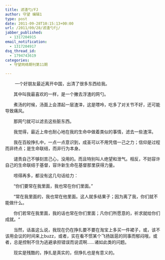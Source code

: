 ```yaml
---
title: 滤渣勺/FJ
author: 守望 编辑1
type: post
date: 2011-09-28T10:15:13+00:00
url: /2011/09/28/滤渣勺fj/
jabber_published:
  - 1317204915
email_notification:
  - 1317204917
dsq_thread_id:
  - 1794743619
categories:
  - 守望网络期刊第11期

---
```

        一个好朋友最近离开中国，出清了很多东西给我。

       其中叫我最喜欢的一样，是一个撇去浮渣的网勺。<!--more-->

       煮汤的时候，汤面上会漂起一层渣涬，这是嘌呤，吃多了对关节不好，还可能导致痛风。

       那网勺就可以滤去这些脏东西。

       我觉得，最近上帝也耐心地在我的生命中做着类似的事情，滤去一些渣滓。

       我在百般挣扎中，一点一点意识到，成圣可以不用凭借一己之力；信仰是过程而非终点；是生命联结，而非行为本身。

       谴责自己不够刻苦己心，没用的。而且特别叫人绝望和泄气。相反，不妨容许自己的生命联结于基督，容许新生命在基督那里获得力量。

       唠得再多，都没有这几句话给力：

       “你们要常在我里面，我也常在你们里面。”

       “常在我里面的，我也常在他里面。这人就多结果子；因为离了我，你们就不能做什么。

       你们若常在我里面，我的话也常在你们里面；凡你们所愿意的，祈求就给你们成就。“

       当然，话虽这么说，我现在仍在挣扎要不要在淘宝上多买一件裙子，或，该不该用会议的时间来上buzz，或者，实在看不惯某个飞扬跋扈的同事而郁闷哦，或者，总是控制不住为逃避承担错误而说谎啊……诸如此类的问题。

       现实是残酷的，挣扎是真实的，但挣扎也是有意义的。

&nbsp;

&nbsp;